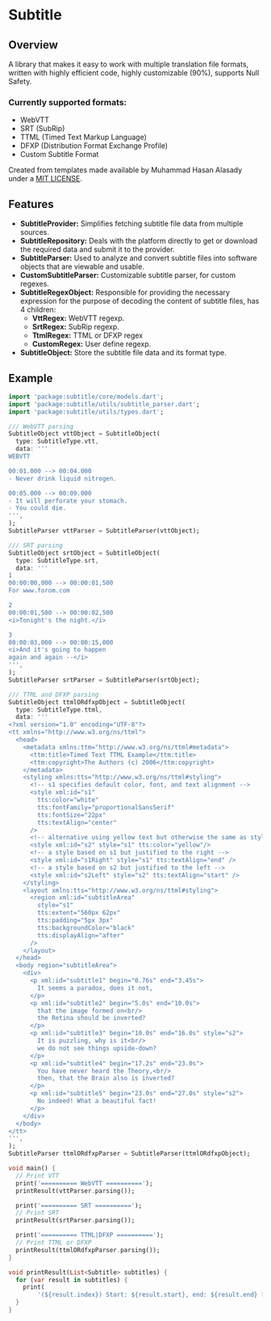 # Subtitle
## Overview
A library that makes it easy to work with multiple translation file formats, written with highly efficient code, highly customizable (90%), supports Null Safety.

### Currently supported formats:
- WebVTT
- SRT (SubRip)
- TTML (Timed Text Markup Language)
- DFXP (Distribution Format Exchange Profile)
- Custom Subtitle Format

Created from templates made available by Muhammad Hasan Alasady under a [MIT LICENSE](https://github.com/dsc-uob/subtitle/blob/master/LICENCE).

## Features
- **SubtitleProvider:** Simplifies fetching subtitle file data from multiple sources.
- **SubtitleRepository:** Deals with the platform directly to get or download the required data and submit it to the provider.
- **SubtitleParser:** Used to analyze and convert subtitle files into software objects that are viewable and usable.
- **CustomSubtitleParser:** Customizable subtitle parser, for custom regexes.
- **SubtitleRegexObject:** Responsible for providing the necessary expression for the purpose of decoding the content of subtitle files, has 4 children:
    - **VttRegex:** WebVTT regexp.
    - **SrtRegex:** SubRip regexp.
    - **TtmlRegex:** TTML or DFXP regex
    - **CustomRegex:** User define regexp.
- **SubtitleObject:** Store the subtitle file data and its format type.

## Example
```dart
import 'package:subtitle/core/models.dart';
import 'package:subtitle/utils/subtitle_parser.dart';
import 'package:subtitle/utils/types.dart';

/// WebVTT parsing
SubtitleObject vttObject = SubtitleObject(
  type: SubtitleType.vtt,
  data: '''
WEBVTT

00:01.000 --> 00:04.000
- Never drink liquid nitrogen.

00:05.000 --> 00:09.000
- It will perforate your stomach.
- You could die.
''',
);
SubtitleParser vttParser = SubtitleParser(vttObject);

/// SRT parsing
SubtitleObject srtObject = SubtitleObject(
  type: SubtitleType.srt,
  data: '''
1
00:00:00,000 --> 00:00:01,500
For www.forom.com

2
00:00:01,500 --> 00:00:02,500
<i>Tonight's the night.</i>

3
00:00:03,000 --> 00:00:15,000
<i>And it's going to happen
again and again --</i>
''',
);
SubtitleParser srtParser = SubtitleParser(srtObject);

/// TTML and DFXP parsing
SubtitleObject ttmlORdfxpObject = SubtitleObject(
  type: SubtitleType.ttml,
  data: '''
<?xml version="1.0" encoding="UTF-8"?>
<tt xmlns="http://www.w3.org/ns/ttml">
  <head>
    <metadata xmlns:ttm="http://www.w3.org/ns/ttml#metadata">
      <ttm:title>Timed Text TTML Example</ttm:title>
      <ttm:copyright>The Authors (c) 2006</ttm:copyright>
    </metadata>
    <styling xmlns:tts="http://www.w3.org/ns/ttml#styling">
      <!-- s1 specifies default color, font, and text alignment -->
      <style xml:id="s1"
        tts:color="white"
        tts:fontFamily="proportionalSansSerif"
        tts:fontSize="22px"
        tts:textAlign="center"
      />
      <!-- alternative using yellow text but otherwise the same as style s1 -->
      <style xml:id="s2" style="s1" tts:color="yellow"/>
      <!-- a style based on s1 but justified to the right -->
      <style xml:id="s1Right" style="s1" tts:textAlign="end" />     
      <!-- a style based on s2 but justified to the left -->
      <style xml:id="s2Left" style="s2" tts:textAlign="start" />
    </styling>
    <layout xmlns:tts="http://www.w3.org/ns/ttml#styling">
      <region xml:id="subtitleArea"
        style="s1"
        tts:extent="560px 62px"
        tts:padding="5px 3px"
        tts:backgroundColor="black"
        tts:displayAlign="after"
      />
    </layout> 
  </head>
  <body region="subtitleArea">
    <div>
      <p xml:id="subtitle1" begin="0.76s" end="3.45s">
        It seems a paradox, does it not,
      </p>
      <p xml:id="subtitle2" begin="5.0s" end="10.0s">
        that the image formed on<br/>
        the Retina should be inverted?
      </p>
      <p xml:id="subtitle3" begin="10.0s" end="16.0s" style="s2">
        It is puzzling, why is it<br/>
        we do not see things upside-down?
      </p>
      <p xml:id="subtitle4" begin="17.2s" end="23.0s">
        You have never heard the Theory,<br/>
        then, that the Brain also is inverted?
      </p>
      <p xml:id="subtitle5" begin="23.0s" end="27.0s" style="s2">
        No indeed! What a beautiful fact!
      </p>
    </div>
  </body>
</tt>
''',
);
SubtitleParser ttmlORdfxpParser = SubtitleParser(ttmlORdfxpObject);

void main() {
  // Print VTT
  print('========== WebVTT ==========');
  printResult(vttParser.parsing());

  print('========== SRT ==========');
  // Print SRT
  printResult(srtParser.parsing());

  print('========== TTML|DFXP ==========');
  // Print TTML or DFXP
  printResult(ttmlORdfxpParser.parsing());
}

void printResult(List<Subtitle> subtitles) {
  for (var result in subtitles) {
    print(
        '(${result.index}) Start: ${result.start}, end: ${result.end} [${result.data}]');
  }
}
```
